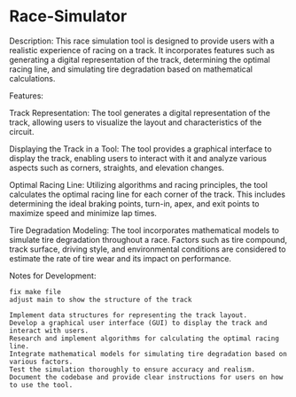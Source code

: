 # Race-Simulator

Description:
This race simulation tool is designed to provide users with a realistic experience of racing on a track. It incorporates features such as generating a digital representation of the track, determining the optimal racing line, and simulating tire degradation based on mathematical calculations.

Features:

Track Representation:
The tool generates a digital representation of the track, allowing users to visualize the layout and characteristics of the circuit.

Displaying the Track in a Tool:
The tool provides a graphical interface to display the track, enabling users to interact with it and analyze various aspects such as corners, straights, and elevation changes.

Optimal Racing Line:
Utilizing algorithms and racing principles, the tool calculates the optimal racing line for each corner of the track. This includes determining the ideal braking points, turn-in, apex, and exit points to maximize speed and minimize lap times.

Tire Degradation Modeling:
The tool incorporates mathematical models to simulate tire degradation throughout a race. Factors such as tire compound, track surface, driving style, and environmental conditions are considered to estimate the rate of tire wear and its impact on performance.

Notes for Development:

    fix make file
    adjust main to show the structure of the track

    Implement data structures for representing the track layout.
    Develop a graphical user interface (GUI) to display the track and interact with users.
    Research and implement algorithms for calculating the optimal racing line.
    Integrate mathematical models for simulating tire degradation based on various factors.
    Test the simulation thoroughly to ensure accuracy and realism.
    Document the codebase and provide clear instructions for users on how to use the tool.
